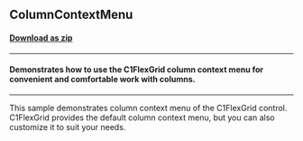 ## ColumnContextMenu
#### [Download as zip](https://minhaskamal.github.io/DownGit/#/home?url=https://github.com/GrapeCity/ComponentOne-WinForms-Samples/tree/master/NetFramework\FlexGrid\VB\ColumnContextMenu)
____
#### Demonstrates how to use the C1FlexGrid column context menu for convenient and comfortable work with columns.
____
This sample demonstrates column context menu of the C1FlexGrid control. C1FlexGrid provides the default column context menu, but you can also customize it to suit your needs. 